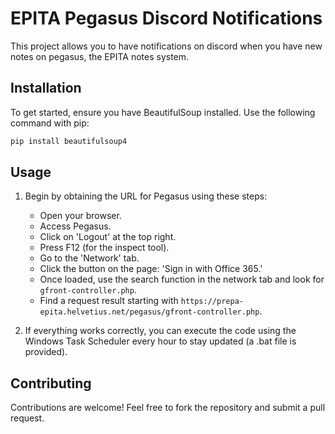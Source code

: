 # EPITA Pegasus Discord Notifications

This project allows you to have notifications on discord when you have new notes on pegasus, the EPITA notes system.

## Installation

To get started, ensure you have BeautifulSoup installed. Use the following command with pip:

```bash
pip install beautifulsoup4
```

## Usage

1. Begin by obtaining the URL for Pegasus using these steps:
   - Open your browser.
   - Access Pegasus.
   - Click on 'Logout' at the top right.
   - Press F12 (for the inspect tool).
   - Go to the 'Network' tab.
   - Click the button on the page: 'Sign in with Office 365.'
   - Once loaded, use the search function in the network tab and look for `gfront-controller.php`.
   - Find a request result starting with `https://prepa-epita.helvetius.net/pegasus/gfront-controller.php`.

2. If everything works correctly, you can execute the code using the Windows Task Scheduler every hour to stay updated (a .bat file is provided).

## Contributing

Contributions are welcome! Feel free to fork the repository and submit a pull request.